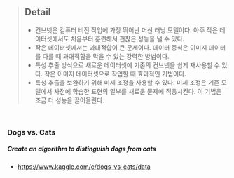 > ##  Detail
>
> - 컨브넷은 컴퓨터 비전 작업에 가장 뛰어난 머신 러닝 모델이다. 아주 작은 데이터셋에서도 처음부터 훈련해서 괜찮은 성능을 낼 수 있다.
> - 작은 데이터셋에서는 과대적합이 큰 문제이다. 데이터 증식은 이미지 데이터를 다룰 때 과대적합을 막을 수 있는 강력한 방법이다.
> - 특성 추출 방식으로 새로운 데이터셋에 기존의 컨브넷을 쉽게 재사용할 수 있다. 작은 이미지 데이터셋으로 작업할 때 효과적인 기법이다.
> - 특성 추출을 보완하기 위해 미세 조정을 사용할 수 있다. 미세 조정은 기존 모델에서 사전에 학습한 표현의 일부를 새로운 문제에 적응시킨다. 이 기법은 조금 더 성능을 끌어올린다.

<br/>

### Dogs vs. Cats

##### Create an algorithm to distinguish dogs from cats

- https://www.kaggle.com/c/dogs-vs-cats/data